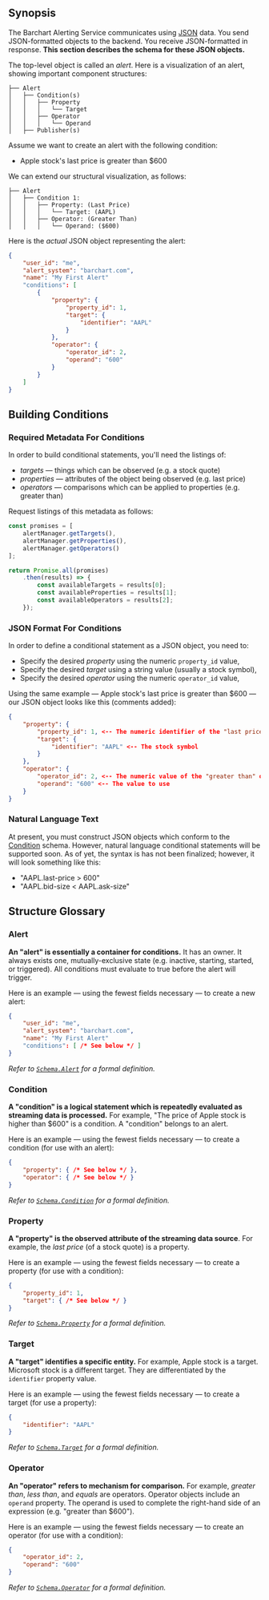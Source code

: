 ## Synopsis

The Barchart Alerting Service communicates using [JSON](https://en.wikipedia.org/wiki/JSON) data. You send JSON-formatted objects to the backend. You receive JSON-formatted in response. **This section describes the schema for these JSON objects.**

The top-level object is called an  _alert_. Here is a visualization of an alert, showing important component structures:

```text
├── Alert
│   ├── Condition(s)
│   │   ├── Property
│   │   │   └── Target
│   │   ├── Operator
│   │   │   └── Operand
│   ├── Publisher(s)
```

Assume we want to create an alert with the following condition:

* Apple stock's last price is greater than $600

We can extend our structural visualization, as follows:

```text
├── Alert
│   ├── Condition 1:
│   │   ├── Property: (Last Price)
│   │   │   └── Target: (AAPL)
│   │   ├── Operator: (Greater Than)
│   │   │   └── Operand: ($600)
```

Here is the *actual* JSON object representing the alert:

```json
{
	"user_id": "me",
	"alert_system": "barchart.com",
	"name": "My First Alert"
	"conditions": [
		{
			"property": {
				"property_id": 1,
				"target": {
					"identifier": "AAPL"
				}
			},
			"operator": {
				"operator_id": 2,
				"operand": "600"
			}
		}
	]
}
```

## Building Conditions

### Required Metadata For Conditions

In order to build conditional statements, you'll need the listings of:

* _targets_ — things which can be observed (e.g. a stock quote)
* _properties_ — attributes of the object being observed (e.g. last price)
* _operators_ — comparisons which can be applied to properties (e.g. greater than)

Request listings of this metadata as follows:

```js
const promises = [
	alertManager.getTargets(),
	alertManager.getProperties(),
	alertManager.getOperators()
];

return Promise.all(promises)
	.then(results) => {
		const availableTargets = results[0];
		const availableProperties = results[1];
		const availableOperators = results[2];
	});
```

### JSON Format For Conditions

In order to define a conditional statement as a JSON object, you need to:

* Specify the desired _property_ using the numeric ```property_id``` value,
* Specify the desired _target_ using a string value (usually a stock symbol),
* Specify the desired _operator_ using the numeric ```operator_id``` value,

Using the same example — Apple stock's last price is greater than $600 — our JSON object looks like this (comments added):

```json (psuedo)
{
	"property": {
		"property_id": 1, <-- The numeric identifier of the "last price" property (see metadata for properties)
		"target": {
			"identifier": "AAPL" <-- The stock symbol
		}
	},
	"operator": {
		"operator_id": 2, <-- The numeric value of the "greater than" operator (see metadata for operators)
		"operand": "600" <-- The value to use
	}
}
```

### Natural Language Text

At present, you must construct JSON objects which conform to the [Condition](/content/sdk/lib-data?id=schemacondition) schema. However, natural language conditional statements will be supported soon. As of yet, the syntax is has not been finalized; however, it will look something like this:

* "AAPL.last-price > 600"
* "AAPL.bid-size < AAPL.ask-size"

## Structure Glossary

### Alert

**An "alert" is essentially a container for conditions.** It has an owner. It always exists one, mutually-exclusive state (e.g. inactive, starting, started, or triggered). All conditions must evaluate to true before the alert will trigger.

Here is an example — using the fewest fields necessary — to create a new alert:

```json (psuedo)
{
	"user_id": "me",
	"alert_system": "barchart.com",
	"name": "My First Alert"
	"conditions": [ /* See below */ ]
}
```

_Refer to [```Schema.Alert```](/content/sdk/lib-data?id=schemaalert) for a formal definition._

### Condition

**A "condition" is a logical statement which is repeatedly evaluated as streaming data is processed.** For example, "The price of Apple stock is higher than $600" is a condition. A "condition" belongs to an alert.

Here is an example — using the fewest fields necessary — to create a condition (for use with an alert):

```json (psuedo)
{
	"property": { /* See below */ },
	"operator": { /* See below */ }
}
```

_Refer to [```Schema.Condition```](/content/sdk/lib-data?id=schemacondition) for a formal definition._

### Property

**A "property" is the observed attribute of the streaming data source**. For example, the _last price_ (of a stock quote) is a property.

Here is an example — using the fewest fields necessary — to create a property (for use with a condition):

```json (psuedo)
{
	"property_id": 1,
	"target": { /* See below */ }
}
```

_Refer to [```Schema.Property```](/content/sdk/lib-data?id=schemaproperty) for a formal definition._

### Target

**A "target" identifies a specific entity.** For example, Apple stock is a target. Microsoft stock is a different target. They are differentiated by the ```identifier``` property value.

Here is an example — using the fewest fields necessary — to create a target (for use a property):

```json
{
	"identifier": "AAPL"
}
```

_Refer to [```Schema.Target```](/content/sdk/lib-data?id=schematarget) for a formal definition._

### Operator

**An "operator" refers to mechanism for comparison.** For example, _greater than_, _less than_, and _equals_ are operators. Operator objects include an ```operand``` property. The operand is used to complete the right-hand side of an expression (e.g. "greater than $600").

Here is an example — using the fewest fields necessary — to create an operator (for use with a condition):

```json
{
	"operator_id": 2,
	"operand": "600"
}
```

_Refer to [```Schema.Operator```](/content/sdk/lib-data?id=schemaoperator) for a formal definition._


